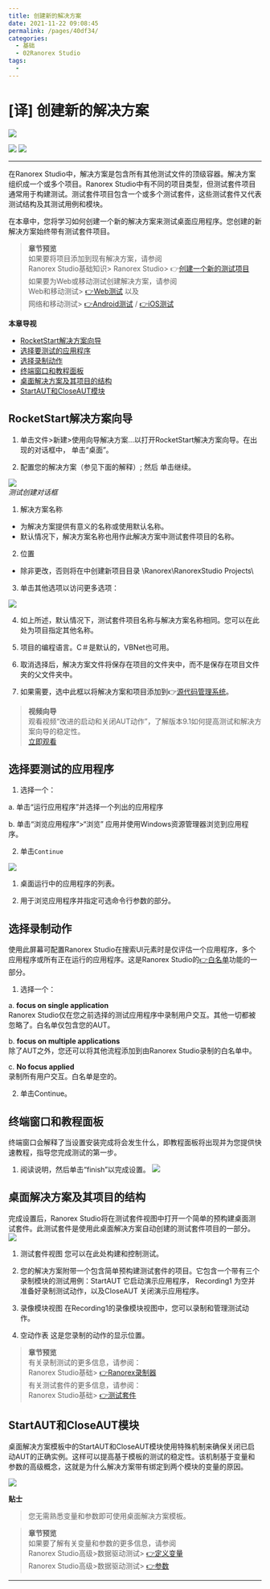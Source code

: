 ```yaml
---
title: 创建新的解决方案
date: 2021-11-22 09:08:45
permalink: /pages/40df34/
categories:
  - 基础
  - 02Ranorex Studio
tags:
  - 
---
```

# [译] 创建新的解决方案


[![](https://img.shields.io/badge/OfficialPage-ClickMe-blue.svg?longCache=true&style=flat-square)][0]  

[![](https://img.shields.io/badge/Translator-TaylorTaurus-42B983.svg?longCache=true&style=flat-square)](https://github.com/taylortaurus) 
![](https://img.shields.io/badge/TranslateTime-2019年9月20日-green.svg?longCache=true&style=flat-square)



---
在Ranorex Studio中，解决方案是包含所有其他测试文件的顶级容器。解决方案组织成一个或多个项目。Ranorex Studio中有不同的项目类型，但测试套件项目通常用于构建测试。测试套件项目包含一个或多个测试套件，这些测试套件又代表测试结构及其测试用例和模块。

在本章中，您将学习如何创建一个新的解决方案来测试桌面应用程序。您创建的新解决方案始终带有测试套件项目。

>**章节预览**                 
>如果要将项目添加到现有解决方案，请参阅      
>Ranorex Studio基础知识> Ranorex Studio> 👉[创建一个新的测试项目][2]              
如果要为Web或移动测试创建解决方案，请参阅                        
Web和移动测试>  [👉Web测试][3]   以及                     
网络和移动测试>  [👉Android测试][4] / [👉iOS测试][5]

**本章导视**
- [RocketStart解决方案向导](#RocketStart解决方案向导)
- [选择要测试的应用程序](#选择要测试的应用程序)
- [选择录制动作](#选择录制动作)
- [终端窗口和教程面板](#终端窗口和教程面板)
- [桌面解决方案及其项目的结构](#桌面解决方案及其项目的结构)
- [StartAUT和CloseAUT模块](#StartAUT和CloseAUT模块)




## RocketStart解决方案向导



1. 单击文件>新建>使用向导解决方案...以打开RocketStart解决方案向导。在出现的对话框中，  单击“桌面”。

2. 配置您的解决方案（参见下面的解释）; 然后  单击继续。

![](https://www.ranorex.com/rx-media/rx-user-guide/v9.1/A30/A3040-0000011.png)       
*测试创建对话框*


1. 解决方案名称
- 为解决方案提供有意义的名称或使用默认名称。
- 默认情况下，解决方案名称也用作此解决方案中测试套件项目的名称。

2. 位置

- 除非更改，否则将在中创建新项目目录 \Ranorex\RanorexStudio Projects\

3. 单击其他选项以访问更多选项：

![](https://www.ranorex.com/rx-media/rx-user-guide/v9.1/A30/A3040-0000021.png)

4. 如上所述，默认情况下，测试套件项目名称与解决方案名称相同。您可以在此处为项目指定其他名称。
5. 项目的编程语言。C＃是默认的，VBNet也可用。

6. 取消选择后，解决方案文件将保存在项目的文件夹中，而不是保存在项目文件夹的父文件夹中。

7. 如果需要，选中此框以将解决方案和项目添加到👉[源代码管理系统][11]。


>**视频向导**              
观看视频“改进的启动和关闭AUT动作”，了解版本9.1如何提高测试和解决方案向导的稳定性。     
[立即观看](https://www.youtube.com/embed/75uTKNy44mU)

## 选择要测试的应用程序

1. 选择一个：

a. 单击“运行应用程序”并选择一个列出的应用程序

b. 单击“浏览应用程序”>“浏览” 应用并使用Windows资源管理器浏览到应用程序。

2. 单击`Continue`

![](https://www.ranorex.com/rx-media/rx-user-guide/v9.1/A30/A3040-0000031.png)


1. 桌面运行中的应用程序的列表。

2. 用于浏览应用程序并指定可选命令行参数的部分。


## 选择录制动作
使用此屏幕可配置Ranorex Studio在搜索UI元素时是仅评估一个应用程序，多个应用程序或所有正在运行的应用程序。这是Ranorex Studio的[👉白名单][10]功能的一部分。

1. 选择一个：

a. **focus on single application**                 
Ranorex Studio仅在您之前选择的测试应用程序中录制用户交互。其他一切都被忽略了。白名单仅包含您的AUT。

b. **focus on multiple applications**               
除了AUT之外，您还可以将其他流程添加到由Ranorex Studio录制的白名单中。

c. **No focus applied**                 
录制所有用户交互。白名单是空的。

2. 单击Continue。


## 终端窗口和教程面板
终端窗口会解释了当设置安装完成将会发生什么，即教程面板将出现并为您提供快速教程，指导您完成测试的第一步。

1. 阅读说明，然后单击“finish”以完成设置。
![](https://www.ranorex.com/rx-media/rx-user-guide/v9.1/A30/A3040-0000051.png)

## 桌面解决方案及其项目的结构
完成设置后，Ranorex Studio将在测试套件视图中打开一个简单的预构建桌面测试套件。此测试套件是使用此桌面解决方案自动创建的测试套件项目的一部分。
![](https://www.ranorex.com/rx-media/rx-user-guide/v9.1/A30/A3040-0000061.png)

1. 测试套件视图
您可以在此处构建和控制测试。

2. 您的解决方案附带一个包含简单预构建测试套件的项目。它包含一个带有三个录制模块的测试用例：StartAUT 它启动演示应用程序，  Recording1  为空并准备好录制测试动作，以及CloseAUT 关闭演示应用程序。

3. 录像模块视图
在Recording1的录像模块视图中，您可以录制和管理测试动作。

4. 空动作表
这是您录制的动作的显示位置。

>**章节预览**           
有关录制测试的更多信息，请参阅：               
Ranorex Studio基础> [👉Ranorex录制器][6]             
有关测试套件的更多信息，请参阅：            
Ranorex Studio基础> [👉测试套件][7]

## StartAUT和CloseAUT模块

桌面解决方案模板中的StartAUT和CloseAUT模块使用特殊机制来确保关闭已启动AUT的正确实例。这样可以提高基于模板的测试的稳定性。该机制基于变量和参数的高级概念，这就是为什么解决方案带有绑定到两个模块的变量的原因。

![](https://www.ranorex.com/rx-media/rx-user-guide/latest/A30/A3040-0000065.png)

**贴士**            
>您无需熟悉变量和参数即可使用桌面解决方案模板。

>**章节预览**              
如果要了解有关变量和参数的更多信息，请参阅           
Ranorex Studio高级>数据驱动测试> [👉定义变量][8]             
Ranorex Studio高级>数据驱动测试> [👉参数][9]


---
<!-- [👈示例项目][1]&emsp;&emsp;&emsp;&emsp;&emsp;&emsp;&emsp;&emsp;&emsp;&emsp;&emsp;&emsp;&emsp;&emsp;&emsp;&emsp;&emsp;&emsp;&emsp;&emsp;&emsp;&emsp;&emsp;&emsp;&emsp;&emsp;&emsp;&emsp;&emsp;&emsp;
[创建一个新的测试项目👉][2] -->

[0]:https://www.ranorex.com/help/latest/ranorex-studio-fundamentals/ranorex-studio/creating-new-test-project/

[1]:/pages/7155ab/
[2]:/pages/4b427e/
[3]:/pages/d74538/
[4]:/pages/7ccd5d/
[5]:/pages/7ccd5d/
[6]:/pages/d8d817/
[7]:/pages/1f8583/
[8]:/pages/7a588a/
[9]:/pages/8a7f48/
[10]:/pages/8b8105/
[11]:/pages/7bcce0/